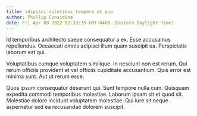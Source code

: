 ```yaml
---
title: adipisci doloribus tempore at quo
author: Phillip Considine
date: Fri Apr 08 2022 02:33:35 GMT-0400 (Eastern Daylight Time)
---
```

Id temporibus architecto saepe consequatur a ex. Esse accusamus repellendus. Occaecati omnis adipisci illum quam suscipit ea. Perspiciatis laborum est qui.

 Voluptatibus cumque voluptatem similique. In nesciunt non est rerum. Qui rerum officiis provident et vel officiis cupiditate accusantium. Quis error est minima sunt. Aut ut rerum esse.

 Quos ipsum consequatur deserunt qui. Sunt tempore nulla cum. Quisquam expedita commodi temporibus molestiae. Laborum ipsam sit et quod sit. Molestiae dolore incidunt voluptatem molestiae. Qui iure sit neque aspernatur sed ea recusandae dolorem suscipit.